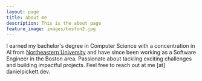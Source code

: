 ```yaml
---
layout: page
title: about me
description: This is the about page
feature_image: images/boston2.jpg
---
```


I earned my bachelor's degree in Computer Science with a concentration in AI from [Northeastern University](https://www.northeastern.edu) and have since been working as a Software Engineer in the Boston area. Passionate about tackling exciting challenges and building impactful projects. Feel free to reach out at me [at] danielpickett.dev.
